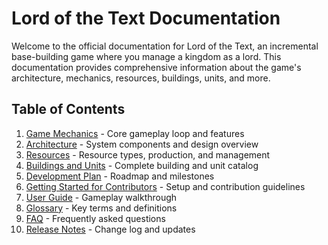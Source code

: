 # Lord of the Text Documentation

Welcome to the official documentation for Lord of the Text, an incremental base-building game where you manage a kingdom as a lord. This documentation provides comprehensive information about the game's architecture, mechanics, resources, buildings, units, and more.

## Table of Contents

1. [Game Mechanics](game-mechanics.md) - Core gameplay loop and features
2. [Architecture](architecture.md) - System components and design overview
3. [Resources](resources.md) - Resource types, production, and management
4. [Buildings and Units](buildings-and-units.md) - Complete building and unit catalog
5. [Development Plan](development-plan.md) - Roadmap and milestones
6. [Getting Started for Contributors](getting-started-for-contributors.md) - Setup and contribution guidelines
7. [User Guide](user-guide.md) - Gameplay walkthrough
8. [Glossary](glossary.md) - Key terms and definitions
9. [FAQ](faq.md) - Frequently asked questions
10. [Release Notes](release-notes.md) - Change log and updates